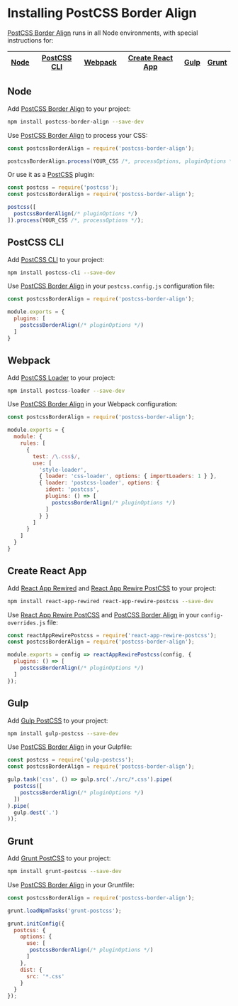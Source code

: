 # Installing PostCSS Border Align

[PostCSS Border Align] runs in all Node environments, with special instructions for:

| [Node](#node) | [PostCSS CLI](#postcss-cli) | [Webpack](#webpack) | [Create React App](#create-react-app) | [Gulp](#gulp) | [Grunt](#grunt) |
| --- | --- | --- | --- | --- | --- |

## Node

Add [PostCSS Border Align] to your project:

```bash
npm install postcss-border-align --save-dev
```

Use [PostCSS Border Align] to process your CSS:

```js
const postcssBorderAlign = require('postcss-border-align');

postcssBorderAlign.process(YOUR_CSS /*, processOptions, pluginOptions */);
```

Or use it as a [PostCSS] plugin:

```js
const postcss = require('postcss');
const postcssBorderAlign = require('postcss-border-align');

postcss([
  postcssBorderAlign(/* pluginOptions */)
]).process(YOUR_CSS /*, processOptions */);
```

## PostCSS CLI

Add [PostCSS CLI] to your project:

```bash
npm install postcss-cli --save-dev
```

Use [PostCSS Border Align] in your `postcss.config.js` configuration file:

```js
const postcssBorderAlign = require('postcss-border-align');

module.exports = {
  plugins: [
    postcssBorderAlign(/* pluginOptions */)
  ]
}
```

## Webpack

Add [PostCSS Loader] to your project:

```bash
npm install postcss-loader --save-dev
```

Use [PostCSS Border Align] in your Webpack configuration:

```js
const postcssBorderAlign = require('postcss-border-align');

module.exports = {
  module: {
    rules: [
      {
        test: /\.css$/,
        use: [
          'style-loader',
          { loader: 'css-loader', options: { importLoaders: 1 } },
          { loader: 'postcss-loader', options: {
            ident: 'postcss',
            plugins: () => [
              postcssBorderAlign(/* pluginOptions */)
            ]
          } }
        ]
      }
    ]
  }
}
```

## Create React App

Add [React App Rewired] and [React App Rewire PostCSS] to your project:

```bash
npm install react-app-rewired react-app-rewire-postcss --save-dev
```

Use [React App Rewire PostCSS] and [PostCSS Border Align] in your
`config-overrides.js` file:

```js
const reactAppRewirePostcss = require('react-app-rewire-postcss');
const postcssBorderAlign = require('postcss-border-align');

module.exports = config => reactAppRewirePostcss(config, {
  plugins: () => [
    postcssBorderAlign(/* pluginOptions */)
  ]
});
```

## Gulp

Add [Gulp PostCSS] to your project:

```bash
npm install gulp-postcss --save-dev
```

Use [PostCSS Border Align] in your Gulpfile:

```js
const postcss = require('gulp-postcss');
const postcssBorderAlign = require('postcss-border-align');

gulp.task('css', () => gulp.src('./src/*.css').pipe(
  postcss([
    postcssBorderAlign(/* pluginOptions */)
  ])
).pipe(
  gulp.dest('.')
));
```

## Grunt

Add [Grunt PostCSS] to your project:

```bash
npm install grunt-postcss --save-dev
```

Use [PostCSS Border Align] in your Gruntfile:

```js
const postcssBorderAlign = require('postcss-border-align');

grunt.loadNpmTasks('grunt-postcss');

grunt.initConfig({
  postcss: {
    options: {
      use: [
       postcssBorderAlign(/* pluginOptions */)
      ]
    },
    dist: {
      src: '*.css'
    }
  }
});
```

[Gulp PostCSS]: https://github.com/postcss/gulp-postcss
[Grunt PostCSS]: https://github.com/nDmitry/grunt-postcss
[PostCSS]: https://github.com/postcss/postcss
[PostCSS CLI]: https://github.com/postcss/postcss-cli
[PostCSS Loader]: https://github.com/postcss/postcss-loader
[PostCSS Border Align]: https://github.com/mindthetic/postcss-border-align
[React App Rewire PostCSS]: https://github.com/csstools/react-app-rewire-postcss
[React App Rewired]: https://github.com/timarney/react-app-rewired
